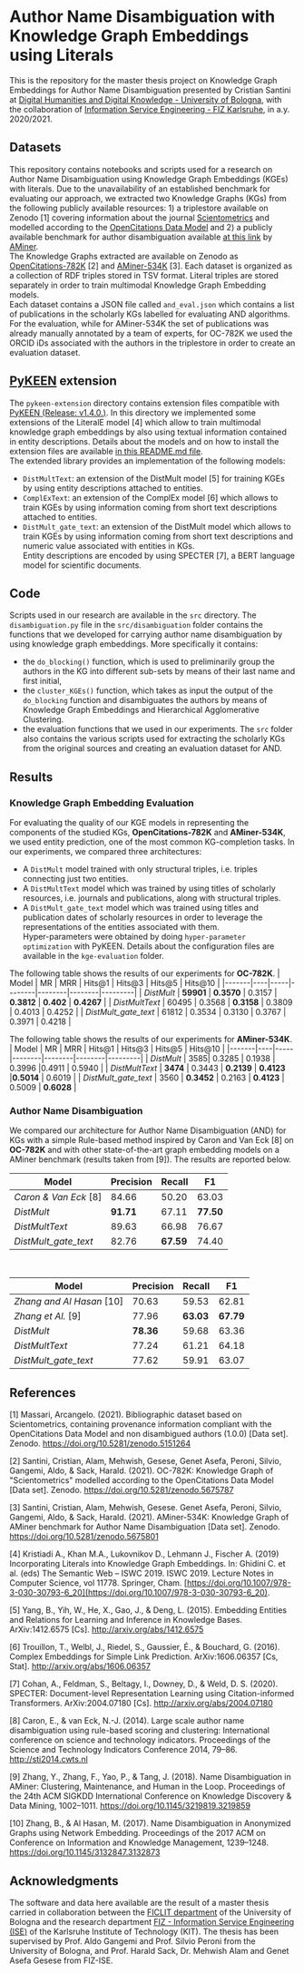 # Author Name Disambiguation with Knowledge Graph Embeddings using Literals

This is the repository for the master thesis project on Knowledge Graph Embeddings for Author Name Disambiguation presented by Cristian Santini at [Digital Humanities and Digital Knowledge - University of Bologna](https://corsi.unibo.it/2cycle/DigitalHumanitiesKnowledge), with the collaboration of [Information Service Engineering - FIZ Karlsruhe](https://www.fiz-karlsruhe.de/en/forschung/information-service-engineering), in a.y. 2020/2021.

## Datasets

This repository contains notebooks and scripts used for a research on Author Name Disambiguation using Knowledge Graph Embeddings (KGEs) with literals.
Due to the unavailability of an established benchmark for evaluating our approach, we extracted two Knowledge Graphs (KGs) from the following publicly available resources: 1) a triplestore available on Zenodo [1] covering information about the journal [Scientometrics](https://www.springer.com/journal/11192) and modelled according to the [OpenCitations Data Model](https://opencitations.net/model) and 2) a publicly available benchmark for author disambiguation available [at this link](https://static.aminer.cn/misc/na-data-kdd18.zip) by [AMiner](https://www.aminer.org/). <br/>
The Knowledge Graphs extracted are available on Zenodo as [OpenCitations-782K](https://doi.org/10.5281/zenodo.5675787) [2] and [AMiner-534K](https://doi.org/10.5281/zenodo.5675801) [3]. Each dataset is organized as a collection of RDF triples stored in TSV format. Literal triples are stored separately in order to train multimodal Knowledge Graph Embedding models.<br/>
Each dataset contains a JSON file called `and_eval.json` which contains a list of publications in the scholarly KGs labelled for evaluating AND algorithms. For the evaluation, while for AMiner-534K the set of publications was already manually annotated by a team of experts, for OC-782K we used the ORCID iDs associated with the authors in the triplestore in order to create an evaluation dataset.

## [PyKEEN](https://github.com/pykeen/pykeen) extension

The `pykeen-extension` directory contains extension files compatible with [PyKEEN (Release: v1.4.0.)](https://github.com/pykeen/pykeen/releases/tag/v1.4.0). In this directory we implemented some extensions of the LiteralE model [4] which allow to train multimodal knowledge graph embeddings by also using textual information contained in entity descriptions. Details about the models and on how to install the extension files are available [in this README.md file](https://github.com/sntcristian/and-kge/blob/main/pykeen-extension/README.md).<br/>
The extended library provides an implementation of the following models:
- `DistMultText`: an extension of the DistMult model [5] for training KGEs by using entity descriptions attached to entities. 
- `ComplExText`: an extension of the ComplEx model [6] which allows to train KGEs by using information coming from short text descriptions attached to entities.
- `DistMult_gate_text`: an extension of the DistMult model which allows to train KGEs by using information coming from short text descriptions and numeric value associated with entities in KGs.<br/>
Entity descriptions are encoded by using SPECTER [7], a BERT language model for scientific documents.<br/>


## Code

Scripts used in our research are available in the `src` directory. The `disambiguation.py` file in the `src/disambiguation` folder contains the functions that we developed for carrying author name disambiguation by using knowledge graph embeddings. More specifically it contains:
- the `do_blocking()` function, which is used to preliminarily group the authors in the KG into different sub-sets by means of their last name and first initial,
- the `cluster_KGEs()` function, which takes as input the output of the `do_blocking` function and disambiguates the authors by means of Knowledge Graph Embeddings and Hierarchical Agglomerative Clustering.
- the evaluation functions that we used in our experiments.
The `src` folder also contains the various scripts used for extracting the scholarly KGs from the original sources and creating an evaluation dataset for AND.<br/>

## Results

### Knowledge Graph Embedding Evaluation

For evaluating the quality of our KGE models in representing the components of the studied KGs, **OpenCitations-782K** and **AMiner-534K**, we used entity prediction, one of the most common KG-completion tasks. In our experiments, we compared three architectures:
- A `DistMult` model trained with only structural triples, i.e. triples connecting just two entities.
- A `DistMultText` model which was trained by using titles of scholarly resources, i.e. journals and publications, along with structural triples.
- A `DistMult_gate_text` model which was trained using titles and publication dates of scholarly resources in order to leverage the representations of the entities associated with them.<br/>
Hyper-parameters were obtained by doing `hyper-parameter optimization` with PyKEEN. Details about the configuration files are available in the `kge-evaluation` folder.

The following table shows the results of our experiments for **OC-782K**.
| Model | MR | MRR | Hits@1 | Hits@3 | Hits@5 | Hits@10 |
|-------|----|-----|--------|--------|--------|---------|
| *DistMult* | **59901** | **0.3570** | 0.3157 | **0.3812** | **0.402** | **0.4267** |
| *DistMultText* | 60495 | 0.3568 | **0.3158** | 0.3809 | 0.4013 | 0.4252 |
| *DistMult_gate_text* | 61812 | 0.3534 | 0.3130 | 0.3767 | 0.3971 | 0.4218 |

The following table shows the results of our experiments for **AMiner-534K**.
| Model | MR | MRR | Hits@1 | Hits@3 | Hits@5 | Hits@10 |
|-------|----|-----|--------|--------|--------|---------|
| *DistMult* | 3585| 0.3285 | 0.1938 | 0.3996 |0.4911 | 0.5940 |
| *DistMultText* | **3474**	 | 0.3443 | **0.2139** | **0.4123** |**0.5014** | 0.6019 |
| *DistMult_gate_text* | 3560	 | **0.3452** | 0.2163 | **0.4123** | 0.5009 | **0.6028** |

### Author Name Disambiguation

We compared our architecture for Author Name Disambiguation (AND) for KGs with a simple Rule-based method inspired by Caron and Van Eck [8] on **OC-782K** and with other state-of-the-art graph embedding models on a AMiner benchmark (results taken from [9]). The results are reported below.

| Model | Precision | Recall | F1 |
|-------|-----------|--------|----|
| *Caron & Van Eck* [8] | 84.66 | 50.20 | 63.03 |
| *DistMult* | **91.71** | 67.11 | **77.50** |
| *DistMultText* | 89.63 | 66.98 | 76.67 |
| *DistMult_gate_text* | 82.76 | **67.59** | 74.40 |

<br/>

| Model | Precision | Recall | F1 |
|-------|-----------|--------|----|
| *Zhang and Al Hasan* [10] | 70.63 | 59.53 | 62.81 |
| *Zhang et Al.* [9] |  77.96 | **63.03** |**67.79** |
| *DistMult* | **78.36** | 59.68 | 63.36 |
| *DistMultText* | 77.24 | 61.21 | 64.18 |
| *DistMult_gate_text* | 77.62 | 59.91 | 63.07 |


## References

[1] Massari, Arcangelo. (2021). Bibliographic dataset based on Scientometrics, containing provenance information compliant with the OpenCitations Data Model and non disambigued authors (1.0.0) [Data set]. Zenodo. https://doi.org/10.5281/zenodo.5151264

[2] Santini, Cristian, Alam, Mehwish, Gesese, Genet Asefa, Peroni, Silvio, Gangemi, Aldo, & Sack, Harald. (2021). OC-782K: Knowledge Graph of "Scientometrics" modelled according to the OpenCitations Data Model [Data set]. Zenodo. https://doi.org/10.5281/zenodo.5675787

[3] Santini, Cristian, Alam, Mehwish, Gesese. Genet Asefa, Peroni, Silvio, Gangemi, Aldo, & Sack, Harald. (2021). AMiner-534K: Knowledge Graph of AMiner benchmark for Author Name Disambiguation [Data set]. Zenodo. https://doi.org/10.5281/zenodo.5675801


[4] Kristiadi A., Khan M.A., Lukovnikov D., Lehmann J., Fischer A. (2019) Incorporating Literals into Knowledge Graph Embeddings. In: Ghidini C. et al. (eds) The Semantic Web – ISWC 2019. ISWC 2019. Lecture Notes in Computer Science, vol 11778. Springer, Cham. [https://doi.org/10.1007/978-3-030-30793-6_20](https://doi.org/10.1007/978-3-030-30793-6_20).

[5] Yang, B., Yih, W., He, X., Gao, J., & Deng, L. (2015). Embedding Entities and Relations for Learning and Inference in Knowledge Bases. ArXiv:1412.6575 [Cs]. http://arxiv.org/abs/1412.6575

[6] Trouillon, T., Welbl, J., Riedel, S., Gaussier, É., & Bouchard, G. (2016). Complex Embeddings for Simple Link Prediction. ArXiv:1606.06357 [Cs, Stat]. http://arxiv.org/abs/1606.06357

[7] Cohan, A., Feldman, S., Beltagy, I., Downey, D., & Weld, D. S. (2020). SPECTER: Document-level Representation Learning using Citation-informed Transformers. ArXiv:2004.07180 [Cs]. http://arxiv.org/abs/2004.07180

[8] Caron, E., & van Eck, N.-J. (2014). Large scale author name disambiguation using rule-based scoring and clustering: International conference on science and technology indicators. Proceedings of the Science and Technology Indicators Conference 2014, 79–86. http://sti2014.cwts.nl

[9] Zhang, Y., Zhang, F., Yao, P., & Tang, J. (2018). Name Disambiguation in AMiner: Clustering, Maintenance, and Human in the Loop. Proceedings of the 24th ACM SIGKDD International Conference on Knowledge Discovery & Data Mining, 1002–1011. https://doi.org/10.1145/3219819.3219859

[10] Zhang, B., & Al Hasan, M. (2017). Name Disambiguation in Anonymized Graphs using Network Embedding. Proceedings of the 2017 ACM on Conference on Information and Knowledge Management, 1239–1248. https://doi.org/10.1145/3132847.3132873


 
## Acknowledgments

The software and data here available are the result of a master thesis carried in collaboration between the [FICLIT department](https://ficlit.unibo.it/it) of the University of Bologna and the research department [FIZ - Information Service Engineering (ISE)](https://www.fiz-karlsruhe.de/index.php/en/forschung/information-service-engineering) of the Karlsruhe Institute of Technology (KIT). The thesis has been supervised by Prof. Aldo Gangemi and Prof. Silvio Peroni from the University of Bologna, and Prof. Harald Sack, Dr. Mehwish Alam and Genet Asefa Gesese from FIZ-ISE.		

